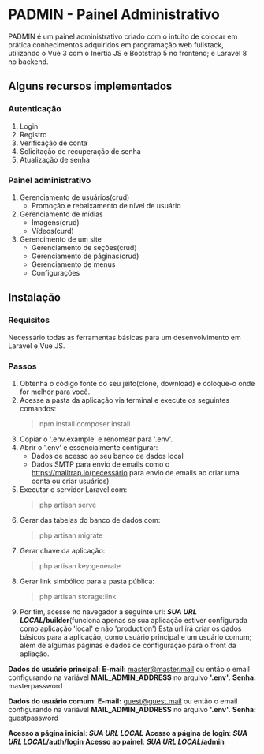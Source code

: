 # PADMIN - Painel Administrativo
PADMIN é um painel administrativo criado com o intuito de colocar em prática conhecimentos adquiridos em programação web fullstack, utilizando o Vue 3 com o Inertia JS e Bootstrap 5 no frontend; e Laravel 8 no backend.

## Alguns recursos implementados
### Autenticação
1. Login
2. Registro
3. Verificação de conta
4. Solicitação de recuperação de senha
5. Atualização de senha

### Painel administrativo
1. Gerenciamento de usuários(crud)
   - Promoção e rebaixamento de nível de usuário
2. Gerenciamento de mídias
   - Imagens(crud)
   - Vídeos(curd)
3. Gerencimento de um site
   - Gerenciamento de seções(crud)
   - Gerenciamento de páginas(crud)
   - Gerenciamento de menus
   - Configurações

## Instalação
### Requisitos
Necessário todas as ferramentas básicas para um desenvolvimento em Laravel e Vue JS.

### Passos
1. Obtenha o código fonte do seu jeito(clone, download) e coloque-o onde for melhor para você.
2. Acesse a pasta da aplicação via terminal e execute os seguintes comandos:
   > npm install
   > composer install
3. Copiar o '.env.example' e renomear para '.env'.
4. Abrir o '.env' e essencialmente configurar:
   - Dados de acesso ao seu banco de dados local
   - Dados SMTP para envio de emails como o https://mailtrap.io(necessário para envio de emails ao criar uma conta ou criar usuários)
5. Executar o servidor Laravel com:
   > php artisan serve
6. Gerar das tabelas do banco de dados com:
   > php artisan migrate
7. Gerar chave da aplicação:
   > php artisan key:generate
8. Gerar link simbólico para a pasta pública:
   > php artisan storage:link
9. Por fim, acesse no navegador a seguinte url: <b><i>SUA URL LOCAL</i>/builder</b>(funciona apenas se sua aplicação estiver configurada como aplicação 'local' e não 'production')
   Esta url irá criar os dados básicos para a aplicação, como usuário principal e um usuário comum; além de algumas páginas e dados de configuração para o front da apliação.

<b>Dados do usuário principal</b>:
   <b>E-mail:</b> master@master.mail ou então o email configurando na variável <b>MAIL_ADMIN_ADDRESS</b> no arquivo <b>'.env'</b>.
   <b>Senha:</b> masterpassword
   
<b>Dados do usuário comum</b>:
   <b>E-mail:</b> guest@guest.mail ou então o email configurando na variável <b>MAIL_ADMIN_ADDRESS</b> no arquivo <b>'.env'</b>.
   <b>Senha:</b> guestpassword

<b>Acesso a página inicial</b>: <b><i>SUA URL LOCAL</i></b>
<b>Acesso a página de login</b>: <b><i>SUA URL LOCAL</i>/auth/login</b>
<b>Acesso ao painel</b>: <b><i>SUA URL LOCAL</i>/admin</b>